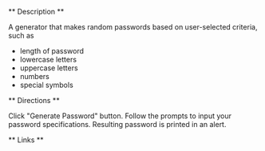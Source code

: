 ** Description **

A  generator that makes random passwords based on user-selected criteria, such as

- length of password
- lowercase letters
- uppercase letters
- numbers
- special symbols

** Directions **

Click "Generate Password" button. Follow the prompts to input your password specifications. Resulting password is printed in an alert.

** Links **


